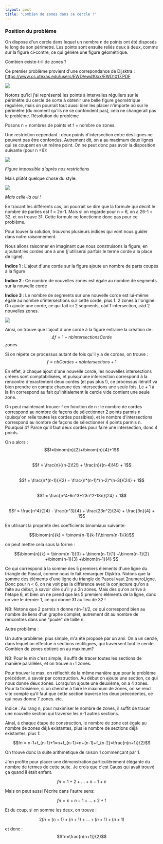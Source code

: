 ```yaml
---
layout: post
title: "Combien de zones dans ce cercle ?"
---
```


### Position du problème 

On dispose d'un cercle dans lequel un nombre n de points ont été disposés le long de son périmètre. Les points sont ensuite reliés deux à deux, comme sur la figure ci-contre, ce qui génère une figure géométrique.

Combien existe-t-il de zones ?

Ce premier problème provient d'une correpondance de Dijsktra : https://www.cs.utexas.edu/users/EWD/ewd10xx/EWD1017.PDF

![](/assets/images/cinq.png)


Notons qu'ici j'ai représenté les points à intervalles réguliers sur le périmètre du cercle de sorte à obtenir une belle figure géométrique régulière, mais on pourrait tout aussi bien les placer n'importe où sur le périmètre (du moment qu'ils ne se confondent pas), cela ne changerait pas le problème.
Résolution du problème

Posons n = nombres de points et f = nombre de zones.


Une restriction cependant : deux points d'intersection entre des lignes ne peuvent pas être confondus. Autrement dit, on a au maximum deux lignes qui se coupent en un même point. On ne peut donc pas avoir la disposition suivante (pour n =6):

![](/assets/images/impossible.png)

*Figure impossible d'après nos restrictions*

Mais plûtôt quelque chose du style:

![](/assets/images/possible.png)

*Mais celle-là oui !*



En tracant les différents cas, on pourrait se dire que la formule qui décrit le nombre de parties est f = 2n-1. Mais si on regarde pour n = 6, on a 26-1 = 32, et on trouve 31. Cette formule ne fonctionne donc pas pour ce problème.


Pour touver la solution, trouvons plusieurs indices qui vont nous guider dans notre raisonnement.

Nous allons raisonner en imaginant que nous construisons la figure, en ajoutant les cordes une à une (j'utiliserai parfois le terme corde à la place de ligne).

**Indice 1** : L'ajout d'une corde sur la figure ajoute un nombre de parts coupés à la figure

**Indice 2** : Ce nombre de nouvelles zones est égale au nombre de segments sur la nouvelle corde

**Indice 3** : Le nombre de segments sur une nouvelle corde est lui-même égale au nombre d'intersections sur cette corde, plus 1.
2 zones à l'origine. On ajoute une corde, ce qui fait ici 2 segments, càd 1 intersection,
càd 2 nouvelles zones.

![](/assets/images/explication.png)

Ainsi, on trouve que l'ajout d'une corde à la figure entraine la création de :
$$\Delta f = 1+nbIntersectionsCorde$$
zones.

Si on répète ce processus autant de fois qu'il y a de cordes, on trouve :
$$f=nbCordes+nbIntersections+1$$

En effet, à chaque ajout d'une nouvelle corde, les nouvelles intersections créées sont comptabilisées, et puisqu'une intersection correspond à la rencontre d'exactement deux cordes (et pas plus !), ce processus itératif va bien prendre en compte chacune des intersections une seule fois. Le + 1 à la fin correspond au fait qu'initialement le cercle vide contient une seule zone.

On peut maintenant trouver f en fonction de n : le nombre de cordes correspond au nombre de façons de sélectionner 2 points parmis n (puisqu'on relie toutes les cordes possibles), et le nombre d'intersections correspond au nombre de façons de sélectionner 4 points parmis n. Pourquoi 4? Parce qu'il faut deux cordes pour faire une intersection, donc 4 points.

On a alors :
$$f=\binom{n}{2}+\binom{n}{4}+1$$  
$$f = \frac{n}{(n-2)!2!} + \frac{n}{(n-4)!4!} + 1$$   
$$f = \frac{n*(n-1))}{2} + \frac{n*(n-1)*(n-2)*(n-3)}{24} + 1$$   
$$f = \frac{n^4-6n^3+23n^2-18n}{24} + 1$$   
$$f = \frac{n^4}{24} - \frac{n^3}{4} + \frac{23n^2}{24} + \frac{3n}{4} + 1$$   

En utilisant la propriété des coefficients binomiaux suivante:

$$\binom{n}{k} = \binom{n-1}{k-1}\binom{n-1}{k}$$ 

on peut mettre cela sous la forme :

$$\binom{n}{k} = \binom{n-1}{0} + \binom{n-1}{1} +\binom{n-1}{2} +\binom{n-1}{3} +\binom{n-1}{4} $$ 

Ce qui correspond à la somme des 5 premiers éléments d'une ligne du triangle de Pascal, comme nous le fait remarquer Dijsktra. Notons que la somme des éléments d'une ligne du triangle de Pascal vaut 2numeroLigne. Donc pour n < 6, on ne voit pas la différence avec la conjecture qu'on a faite au début, à savoir dire qu'il y a 2n zones. Mais dès qu'on arrive à l'étape 6, et bien on ne prend que les 5 premiers éléments de la ligne, donc on vire le dernier 1, ce qui donne 31 au lieu de 32 !

NB: Notons que 2 parmis n donne n(n-1)/2, ce qui correspond bien au nombre de liens d'un graphe complet, autrement dit au nombre de rencontres dans une "poule" de taille n.


Autre problème :

Un autre problème, plus simple, m'a été proposé par un ami. On a un cercle, dans lequel on effectue n sections rectilignes, qui traversent tout le cercle. Combien de zones obtient-on au maximum?

NB: Pour le min c'est simple, il suffit de tracer toutes les sections de manière paralléles, et on trouve n+1 zones.

Pour trouver le max, on réflechit de la même manière que pour le problème précédent, à savoir par construction. Au début on ajoute une section, ce qui nous donne deux zones. Lorsqu'on ajoute une deuxième, on a 4 zones. Pour la troisième, si on cherche à faire le maximum de zones, on se rend vite compte qu'il faut que cette section traverse les deux précedentes, ce qui nous donne 7 zones. etc.

Indice : Au rang n, pour maximiser le nombre de zones, il suffit de tracer une nouvelle section qui traverse les n-1 autres sections.

Ainsi, à chaque étape de construction, le nombre de zone est égale au nombre de zones déjà existantes, plus le nombre de sections déjà existantes, plus 1:

$$fn = n-1+f_{n-1}+1=n+f_{n-1}=n+(n-1)+f_{n-2}=\frac{n(n+1)}{2}$$

On trouve donc la suite arithmétique de raison 1 commençant par 1.

J'en profite pour placer une démonstration particulièrement élégante du nombre de termes de cette suite. Je crois que c'est Gauss qui avait trouvé ça quand il était enfant.

$$fn=1+2+...+n−1+n$$

Mais on peut aussi l'écrire dans l'autre sens:

$$fn=n+n−1+...+2+1$$

Et du coup, si on somme les deux, on trouve :

$$2fn=(n+1)+(n+1)+...+(n+1)+(n+1)$$

et donc :
$$fn=\frac{n(n+1)}{2}$$
